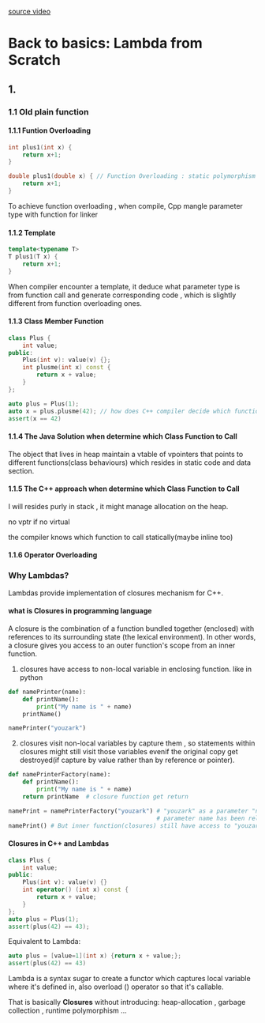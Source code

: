 [source video](https://www.youtube.com/watch?v=3jCOwajNch0&list=PLHTh1InhhwT4CTnVjJqnAKeMfGzOWjsRa&index=7) 

# Back to basics: Lambda from Scratch

## 1.

### 1.1 Old plain function

#### 1.1.1 Funtion Overloading

```cpp
int plus1(int x) {
    return x+1;
}

double plus1(double x) { // Function Overloading : static polymorphism
    return x+1;
}
```
To achieve function overloading , when compile, Cpp mangle parameter type with function for linker

#### 1.1.2 Template
```cpp
template<typename T>
T plus1(T x) {
    return x+1;
}
```
When compiler encounter a template, it deduce what parameter type is from function call and generate corresponding 
code , which is slightly different from function overloading ones.

#### 1.1.3 Class Member Function

```cpp
class Plus {
    int value;
public:
    Plus(int v): value(v) {};
    int plusme(int x) const {
        return x + value;
    }
};

auto plus = Plus(1);
auto x = plus.plusme(42); // how does C++ compiler decide which function to call in the class?
assert(x == 42)
```

#### 1.1.4 The Java Solution when determine which Class Function to Call

The object that lives in heap maintain a vtable of vpointers that points to different functions(class behaviours) which 
resides in static code and data section.

#### 1.1.5 The C++ approach when determine which Class Function to Call
I will resides purly in stack , it might manage allocation on the heap.

no vptr if no virtual

the compiler knows which function to call statically(maybe inline too)

#### 1.1.6 Operator Overloading

### Why Lambdas?

Lambdas provide implementation of closures mechanism for C++.

#### what is **Closures** in programming language

A closure is the combination of a function bundled together (enclosed) with references to its surrounding state (the lexical environment). In other words, a closure gives you access to an outer function's scope from an inner function.

1. closures have access to non-local variable in enclosing function. like in python
```python
def namePrinter(name):
    def printName():
        print("My name is " + name)
    printName()

namePrinter("youzark")
```
2. closures visit non-local variables by capture them , so statements within closures might still visit those variables
evenif the original copy get destroyed(if capture by value rather than by reference or pointer).
```python
def namePrinterFactory(name):
    def printName():
        print("My name is " + name)
    return printName  # closure function get return

namePrint = namePrinterFactory("youzark") # "youzark" as a parameter "name" to outer function,
                                          # parameter name has been released when namePrinterFactory returns
namePrint() # But inner function(closures) still have access to "youzark"
```

#### Closures in C++ and Lambdas
```cpp
class Plus {
    int value;
public:
    Plus(int v): value(v) {}
    int operator() (int x) const {
        return x + value;
    }
};
auto plus = Plus(1);
assert(plus(42) == 43);
```

Equivalent to Lambda:
```cpp
auto plus = [value=1](int x) {return x + value;};
assert(plus(42) == 43)
```

Lambda is a syntax sugar to create a functor which captures local variable where it's defined in, also overload () operator so that it's callable.

That is basically **Closures** without introducing: heap-allocation , garbage collection , runtime polymorphism ...




